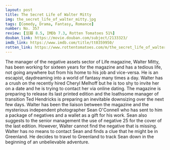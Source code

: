 ```yaml
---
layout: post 
title: The Secret Life of Walter Mitty
img: the_secret_life_of_walter_mitty.jpg
tags: [Comedy, Drama, Fantasy, Romance]
number: No. 357
review: [豆瓣 8.5, IMDb 7.3, Rotten Tomatoes 51%]
douban_link: https://movie.douban.com/subject/2133323/
imdb_link: https://www.imdb.com/title/tt0359950/
rotten_link: https://www.rottentomatoes.com/m/the_secret_life_of_walter_mitty_2013
---
```


The manager of the negative assets sector of Life magazine, Walter Mitty, has been working for sixteen years for the magazine and has a tedious life, not going anywhere but from his home to his job and vice-versa. He is an escapist, daydreaming into a world of fantasy many times a day. Walter has a crush on the recently hired Cheryl Melhoff but he is too shy to invite her on a date and he is trying to contact her via online dating. The magazine is preparing to release its last printed edition and the loathsome manager of transition Ted Hendricks is preparing an inevitable downsizing over the next few days. Walter has been the liaison between the magazine and the mysterious independent photographer Sean O'Connell who has sent to him a package of negatives and a wallet as a gift for his work. Sean also suggests to the senior management the use of negative 25 for the cover of the last edition. However, Walter cannot find the negative that is missing. Walter has no means to contact Sean and finds a clue that he might be in Greenland. He decides to travel to Greenland to track Sean down in the beginning of an unbelievable adventure.